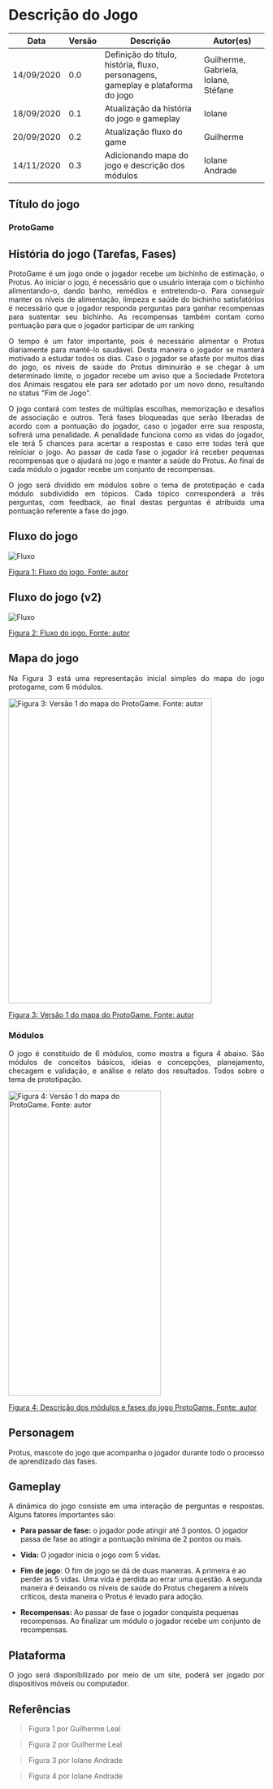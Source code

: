 # Descrição do Jogo

Data | Versão | Descrição | Autor(es)
----- | ------ | -------- | --------
14/09/2020 | 0.0 | Definição do título, história, fluxo, personagens, gameplay e plataforma do jogo  | Guilherme, Gabriela, Iolane, Stéfane
18/09/2020 | 0.1 | Atualização da história do jogo e gameplay | Iolane
20/09/2020 | 0.2 | Atualização fluxo do game| Guilherme
14/11/2020 | 0.3 | Adicionando mapa do jogo e descrição dos módulos| Iolane Andrade



## Título do jogo

### ProtoGame

## História do jogo (Tarefas, Fases)

<p align="justify">ProtoGame é um jogo onde o jogador recebe um bichinho de estimação, o Protus. Ao iniciar o jogo, é necessário que o usuário interaja com o bichinho alimentando-o, dando banho, remédios e entretendo-o. Para conseguir manter os níveis de alimentação, limpeza e saúde do bichinho satisfatórios é necessário que o jogador responda perguntas para ganhar recompensas para sustentar seu bichinho. As recompensas também contam como pontuação para que o jogador participar de um ranking</p>

<p align="justify">O tempo é um fator importante, pois é necessário alimentar o Protus diariamente para mantê-lo saudável. Desta maneira o jogador se manterá motivado a estudar todos os dias. Caso o jogador se afaste por muitos dias do jogo, os niveis de saúde do Protus diminuirão e se chegar à um determinado limite, o jogador recebe um aviso que a Sociedade Protetora dos Animais resgatou ele para ser adotado por um novo dono, resultando no status "Fim de Jogo".</p>

<p align="justify">O jogo contará com testes de múltiplas escolhas, memorização e desafios de associação e outros. Terá fases bloqueadas que serão liberadas de acordo com a pontuação do jogador, caso o jogador erre sua resposta, sofrerá uma penalidade. A penalidade funciona como as vidas do jogador, ele terá 5 chances para acertar a respostas e caso erre todas terá que reiniciar o jogo. Ao passar de cada fase o jogador irá receber pequenas recompensas que o ajudará no jogo e manter a saúde do Protus. Ao final de cada módulo o jogador recebe um conjunto de recompensas.</p>

<p align="justify"> O jogo será dividido em módulos sobre o tema de prototipação e cada módulo subdividido em tópicos. Cada tópico corresponderá a três perguntas, com feedback, ao final destas perguntas é atribuida uma pontuação referente a fase do jogo.</p>

## Fluxo do jogo

![Fluxo](./img/fluxo-jogo.jpeg)

[Figura 1: Fluxo do jogo. Fonte: autor](./img/fluxo-jogo.jpeg)

## Fluxo do jogo (v2)
![Fluxo](./img/fluxo_protogame.jpg)

[Figura 2: Fluxo do jogo. Fonte: autor](./img/fluxo_protogame.jpg)

## Mapa do jogo

<p align="justify">Na Figura 3 está uma representação inicial simples do mapa do jogo protogame, com 6 módulos. </p>

<p>
<img src="./img/MAPA-PROTOGAME-mapa.jpg" alt="Figura 3: Versão 1 do mapa do ProtoGame. Fonte: autor" width=400 height=600>
</p>

[Figura 3: Versão 1 do mapa do ProtoGame. Fonte: autor](./img/MAPA-PROTOGAME-mapa.jpg)

### Módulos

<p align="justify"> O jogo é constituído de 6 módulos, como mostra a figura 4 abaixo. São módulos de conceitos básicos, ideias e concepções, planejamento, checagem e validação, e análise e relato dos resultados. Todos sobre o tema de prototipação.  </p>

<p>
<img src="./img/MAPA-PROTOGAME-modulos-fases.jpg" alt="Figura 4: Versão 1 do mapa do ProtoGame. Fonte: autor" width=300 height=600>
</p>

[Figura 4: Descrição dos módulos e fases do jogo ProtoGame. Fonte: autor](./img/MAPA-PROTOGAME-modulos-fases.jpg)

## Personagem

Protus, mascote do jogo que acompanha o jogador durante todo o processo de aprendizado das fases.

## Gameplay

<p align="justify">A dinâmica do jogo consiste em uma interação de perguntas e respostas. Alguns fatores importantes são:</p>
  
  - **Para passar de fase:** o jogador pode atingir até 3 pontos. O jogador passa de fase ao atingir a pontuação mínima de 2 pontos ou mais.
  
  - **Vida:** O jogador inicia o jogo com 5 vidas.
  
  - **Fim de jogo**: O fim de jogo se dá de duas maneiras. A primeira é ao perder as 5 vidas. Uma vida é perdida ao errar uma questão. A segunda maneira é deixando os níveis de saúde do Protus chegarem a níveis críticos, desta maneira o Protus é levado para adoção.
  
  - **Recompensas:** Ao passar de fase o jogador conquista pequenas recompensas. Ao finalizar um módulo o jogador recebe um conjunto de recompensas.


## Plataforma

<p align="justify">O jogo será disponibilizado por meio de um site, poderá ser jogado por dispositivos móveis ou computador.</p>





## Referências


> Figura 1 por Guilherme Leal

> Figura 2 por Guilherme Leal

> Figura 3 por Iolane Andrade

> Figura 4 por Iolane Andrade
